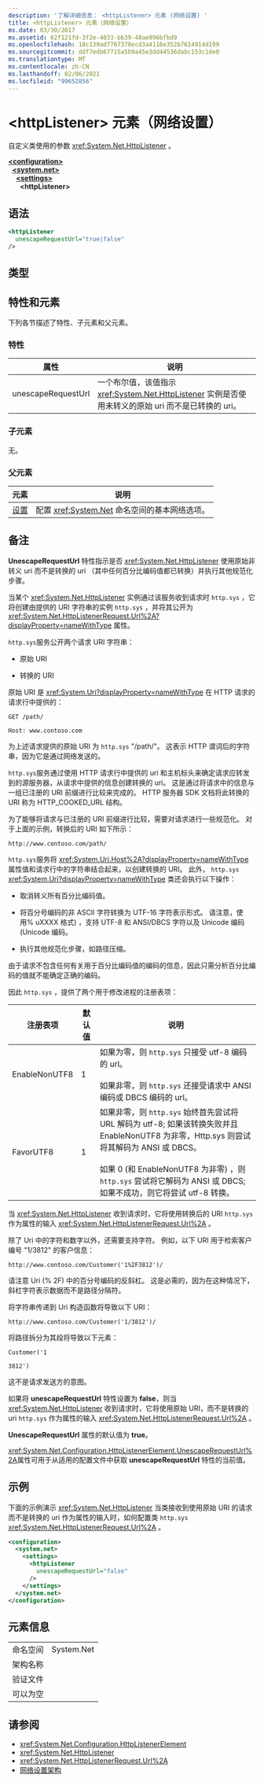 ```yaml
---
description: '了解详细信息： <httpListener> 元素 (网络设置) '
title: <httpListener> 元素（网络设置）
ms.date: 03/30/2017
ms.assetid: 62f121fd-3f2e-4033-bb39-48ae996bfbd9
ms.openlocfilehash: 18c139ad7767370ecd3a4116e352b7614914d199
ms.sourcegitcommit: ddf7edb67715a5b9a45e3dd44536dabc153c1de0
ms.translationtype: MT
ms.contentlocale: zh-CN
ms.lasthandoff: 02/06/2021
ms.locfileid: "99652856"
---
```

# <a name="httplistener-element-network-settings"></a>\<httpListener> 元素（网络设置）

自定义类使用的参数 <xref:System.Net.HttpListener> 。  

[**\<configuration>**](../configuration-element.md)\
&nbsp;&nbsp;[**\<system.net>**](system-net-element-network-settings.md)\
&nbsp;&nbsp;&nbsp;&nbsp;[**\<settings>**](settings-element-network-settings.md)\
&nbsp;&nbsp;&nbsp;&nbsp;&nbsp;&nbsp;**\<httpListener>**

## <a name="syntax"></a>语法  
  
```xml  
<httpListener  
  unescapeRequestUrl="true|false"  
/>  
```  
  
## <a name="type"></a>类型  
  
## <a name="attributes-and-elements"></a>特性和元素  

 下列各节描述了特性、子元素和父元素。  
  
### <a name="attributes"></a>特性  
  
|属性|说明|  
|---------------|-----------------|  
|unescapeRequestUrl|一个布尔值，该值指示 <xref:System.Net.HttpListener> 实例是否使用未转义的原始 uri 而不是已转换的 uri。|  
  
### <a name="child-elements"></a>子元素  

 无。  
  
### <a name="parent-elements"></a>父元素  
  
|**元素**|**说明**|  
|-----------------|---------------------|  
|[设置](settings-element-network-settings.md)|配置 <xref:System.Net> 命名空间的基本网络选项。|  
  
## <a name="remarks"></a>备注  

 **UnescapeRequestUrl** 特性指示是否 <xref:System.Net.HttpListener> 使用原始非转义 uri 而不是转换的 uri （其中任何百分比编码值都已转换）并执行其他规范化步骤。  
  
 当某个 <xref:System.Net.HttpListener> 实例通过该服务收到请求时 `http.sys` ，它将创建由提供的 URI 字符串的实例 `http.sys` ，并将其公开为 <xref:System.Net.HttpListenerRequest.Url%2A?displayProperty=nameWithType> 属性。  
  
 `http.sys`服务公开两个请求 URI 字符串：  
  
- 原始 URI  
  
- 转换的 URI  
  
 原始 URI 是 <xref:System.Uri?displayProperty=nameWithType> 在 HTTP 请求的请求行中提供的：  
  
 `GET /path/`  
  
 `Host: www.contoso.com`  
  
 为上述请求提供的原始 URI 为 `http.sys` "/path/"。 这表示 HTTP 谓词后的字符串，因为它是通过网络发送的。  
  
 `http.sys`服务通过使用 HTTP 请求行中提供的 uri 和主机标头来确定请求应转发到的源服务器，从请求中提供的信息创建转换的 uri。 这是通过将请求中的信息与一组已注册的 URI 前缀进行比较来完成的。 HTTP 服务器 SDK 文档将此转换的 URI 称为 HTTP_COOKED_URL 结构。  
  
 为了能够将请求与已注册的 URI 前缀进行比较，需要对请求进行一些规范化。 对于上面的示例，转换后的 URI 如下所示：  
  
 `http://www.contoso.com/path/`  
  
 `http.sys`服务将 <xref:System.Uri.Host%2A?displayProperty=nameWithType> 属性值和请求行中的字符串结合起来，以创建转换的 URI。 此外， `http.sys` <xref:System.Uri?displayProperty=nameWithType> 类还会执行以下操作：  
  
- 取消转义所有百分比编码值。  
  
- 将百分号编码的非 ASCII 字符转换为 UTF-16 字符表示形式。 请注意，使用% uXXXX 格式) ，支持 UTF-8 和 ANSI/DBCS 字符以及 Unicode 编码 (Unicode 编码。  
  
- 执行其他规范化步骤，如路径压缩。  
  
 由于请求不包含任何有关用于百分比编码值的编码的信息，因此只需分析百分比编码的值就不能确定正确的编码。  
  
 因此 `http.sys` ，提供了两个用于修改进程的注册表项：  
  
|注册表项|默认值|说明|  
|------------------|-------------------|-----------------|  
|EnableNonUTF8|1|如果为零，则 `http.sys` 只接受 utf-8 编码的 url。<br /><br /> 如果非零，则 `http.sys` 还接受请求中 ANSI 编码或 DBCS 编码的 url。|  
|FavorUTF8|1|如果非零，则 `http.sys` 始终首先尝试将 URL 解码为 utf-8; 如果该转换失败并且 EnableNonUTF8 为非零，Http.sys 则尝试将其解码为 ANSI 或 DBCS。<br /><br /> 如果 0 (和 EnableNonUTF8 为非零) ，则 `http.sys` 尝试将它解码为 ANSI 或 DBCS; 如果不成功，则它将尝试 utf-8 转换。|  
  
 当 <xref:System.Net.HttpListener> 收到请求时，它将使用转换后的 URI `http.sys` 作为属性的输入 <xref:System.Net.HttpListenerRequest.Url%2A> 。  
  
 除了 Uri 中的字符和数字以外，还需要支持字符。 例如，以下 URI 用于检索客户编号 "1/3812" 的客户信息：  
  
 `http://www.contoso.com/Customer('1%2F3812')/`  
  
 请注意 Uri (% 2F) 中的百分号编码的反斜杠。 这是必需的，因为在这种情况下，斜杠字符表示数据而不是路径分隔符。  
  
 将字符串传递到 Uri 构造函数将导致以下 URI：  
  
 `http://www.contoso.com/Customer('1/3812')/`  
  
 将路径拆分为其段将导致以下元素：  
  
 `Customer('1`  
  
 `3812')`  
  
 这不是请求发送方的意图。  
  
 如果将 **unescapeRequestUrl** 特性设置为 **false**，则当 <xref:System.Net.HttpListener> 收到请求时，它将使用原始 URI，而不是转换的 uri `http.sys` 作为属性的输入 <xref:System.Net.HttpListenerRequest.Url%2A> 。  
  
 **UnescapeRequestUrl** 属性的默认值为 **true**。  
  
 <xref:System.Net.Configuration.HttpListenerElement.UnescapeRequestUrl%2A>属性可用于从适用的配置文件中获取 **unescapeRequestUrl** 特性的当前值。  
  
## <a name="example"></a>示例  

 下面的示例演示 <xref:System.Net.HttpListener> 当类接收到使用原始 URI 的请求而不是转换的 uri 作为属性的输入时，如何配置类 `http.sys` <xref:System.Net.HttpListenerRequest.Url%2A> 。  
  
```xml  
<configuration>  
  <system.net>  
    <settings>  
      <httpListener  
        unescapeRequestUrl="false"  
      />  
    </settings>  
  </system.net>  
</configuration>  
```  
  
## <a name="element-information"></a>元素信息  
  
|||
|-|-|  
|命名空间|System.Net|  
|架构名称||  
|验证文件||  
|可以为空||  
  
## <a name="see-also"></a>请参阅

- <xref:System.Net.Configuration.HttpListenerElement>
- <xref:System.Net.HttpListener>
- <xref:System.Net.HttpListenerRequest.Url%2A>
- [网络设置架构](index.md)
